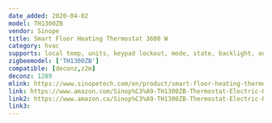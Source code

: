 ```yaml
---
date_added: 2020-04-02
model: TH1300ZB
vendor: Sinope
title: Smart Floor Heating Thermostat 3600 W
category: hvac
supports: local temp, units, keypad lockout, mode, state, backlight, outdoor temp, time
zigbeemodel: ['TH1300ZB']
compatible: [deconz,z2m]
deconz: 1289
mlink: https://www.sinopetech.com/en/product/smart-floor-heating-thermostat-3600-w-zigbee/
link: https://www.amazon.com/Sinop%C3%A9-TH1300ZB-Thermostat-Electric-Heating/dp/B07PQTF53D
link2: https://www.amazon.ca/Sinop%C3%A9-TH1300ZB-Thermostat-Electric-Heating/dp/B07PQTF53D
link3: 
---
```

